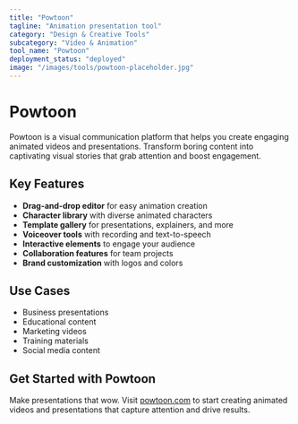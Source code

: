 ```yaml
---
title: "Powtoon"
tagline: "Animation presentation tool"
category: "Design & Creative Tools"
subcategory: "Video & Animation"
tool_name: "Powtoon"
deployment_status: "deployed"
image: "/images/tools/powtoon-placeholder.jpg"
---
```


# Powtoon

Powtoon is a visual communication platform that helps you create engaging animated videos and presentations. Transform boring content into captivating visual stories that grab attention and boost engagement.

## Key Features

- **Drag-and-drop editor** for easy animation creation
- **Character library** with diverse animated characters
- **Template gallery** for presentations, explainers, and more
- **Voiceover tools** with recording and text-to-speech
- **Interactive elements** to engage your audience
- **Collaboration features** for team projects
- **Brand customization** with logos and colors

## Use Cases

- Business presentations
- Educational content
- Marketing videos
- Training materials
- Social media content

## Get Started with Powtoon

Make presentations that wow. Visit [powtoon.com](https://www.powtoon.com) to start creating animated videos and presentations that capture attention and drive results.